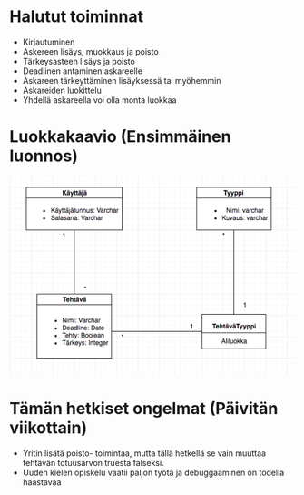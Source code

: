 # Halutut toiminnat

* Kirjautuminen
* Askereen lisäys, muokkaus ja poisto
* Tärkeysasteen lisäys ja poisto
* Deadlinen antaminen askareelle
* Askareen tärkeyttäminen lisäyksessä tai myöhemmin
* Askareiden luokittelu
* Yhdellä askareella voi olla monta luokkaa

# Luokkakaavio (Ensimmäinen luonnos)

![Kuva](https://github.com/willmana/todosovellus/blob/master/dokumentointi/kuvat/Luokkakaavio.png)

# Tämän hetkiset ongelmat (Päivitän viikottain)

* Yritin lisätä poisto- toimintaa, mutta tällä hetkellä se vain muuttaa tehtävän totuusarvon truesta falseksi. 
* Uuden kielen opiskelu vaatii paljon työtä ja debuggaaminen on todella haastavaa

